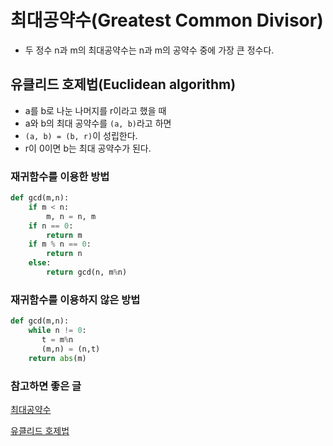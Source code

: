 # 최대공약수(Greatest Common Divisor)
- 두 정수 n과 m의 최대공약수는 n과 m의 공약수 중에 가장 큰 정수다.

## 유클리드 호제법(Euclidean algorithm)
- a를 b로 나눈 나머지를 r이라고 했을 때
- a와 b의 최대 공약수를 `(a, b)`라고 하면
- `(a, b) = (b, r)`이 성립한다.
- r이 0이면 b는 최대 공약수가 된다.


### 재귀함수를 이용한 방법
```python
def gcd(m,n):
	if m < n:
		m, n = n, m
	if n == 0:
		return m
    if m % n == 0:
		return n
	else:
		return gcd(n, m%n)
```

### 재귀함수를 이용하지 않은 방법
```python
def gcd(m,n):
    while n != 0:
       t = m%n
       (m,n) = (n,t)
    return abs(m)
```

### 참고하면 좋은 글
[최대공약수](https://ko.wikipedia.org/wiki/최대공약수)

[유클리드 호제법](https://ko.wikipedia.org/wiki/유클리드_호제법)